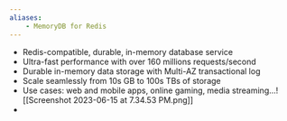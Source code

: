 ```yaml
---
aliases:
	- MemoryDB for Redis
---
```

- Redis-compatible, durable, in-memory database service
- Ultra-fast performance with over 160 millions requests/second
- Durable in-memory data storage with Multi-AZ transactional log
- Scale seamlessly from 10s GB to 100s TBs of storage
- Use cases: web and mobile apps, online gaming, media streaming...![[Screenshot 2023-06-15 at 7.34.53 PM.png]]
- 